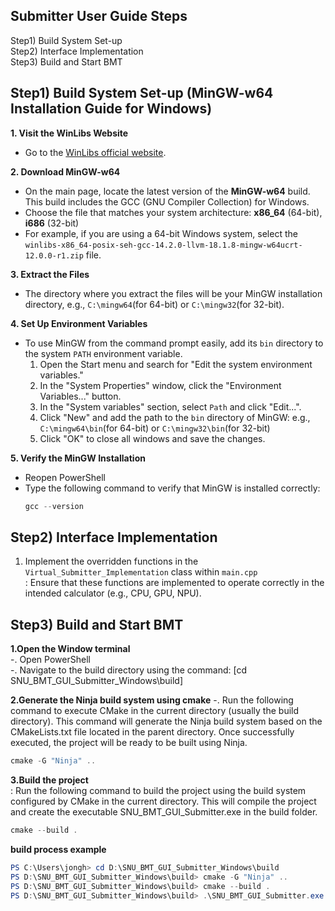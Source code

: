 ## Submitter User Guide Steps
Step1) Build System Set-up  
Step2) Interface Implementation  
Step3) Build and Start BMT  
      
## Step1) Build System Set-up (MinGW-w64 Installation Guide for Windows)
**1. Visit the WinLibs Website**  
- Go to the [WinLibs official website](https://www.winlibs.com/).  

**2. Download MinGW-w64**  
- On the main page, locate the latest version of the **MinGW-w64** build. This build includes the GCC (GNU Compiler Collection) for Windows.  
- Choose the file that matches your system architecture: **x86_64** (64-bit), **i686** (32-bit)  
- For example, if you are using a 64-bit Windows system, select the `winlibs-x86_64-posix-seh-gcc-14.2.0-llvm-18.1.8-mingw-w64ucrt-12.0.0-r1.zip` file.  
     
**3. Extract the Files**  
- The directory where you extract the files will be your MinGW installation directory, e.g., `C:\mingw64`(for 64-bit) or `C:\mingw32`(for 32-bit).   
     
**4. Set Up Environment Variables**   
- To use MinGW from the command prompt easily, add its `bin` directory to the system `PATH` environment variable.    
  1. Open the Start menu and search for "Edit the system environment variables."  
  2. In the "System Properties" window, click the "Environment Variables..." button.  
  3. In the "System variables" section, select `Path` and click "Edit...".  
  4. Click "New" and add the path to the `bin` directory of MinGW: e.g., `C:\mingw64\bin`(for 64-bit) or `C:\mingw32\bin`(for 32-bit)
  5. Click "OK" to close all windows and save the changes.

**5. Verify the MinGW Installation**
- Reopen PowerShell 
- Type the following command to verify that MinGW is installed correctly:
  ```powershell
  gcc --version
  ```

## Step2) Interface Implementation
   1) Implement the overridden functions in the `Virtual_Submitter_Implementation` class within `main.cpp`  
   : Ensure that these functions are implemented to operate correctly in the intended calculator (e.g., CPU, GPU, NPU).

## Step3) Build and Start BMT
**1.Open the Window terminal**  
  -. Open PowerShell  
  -. Navigate to the build directory using the command: [cd SNU_BMT_GUI_Submitter_Windows\build]  
  
**2.Generate the Ninja build system using cmake**
  -. Run the following command to execute CMake in the current directory (usually the build directory). This command will generate the Ninja build system based on the CMakeLists.txt file located in the parent directory. Once successfully executed, the project will be ready to be built using Ninja.
  ```powershell
  cmake -G "Ninja" ..
  ```

**3.Build the project**  
   : Run the following command to build the project using the build system configured by CMake in the current directory. This will compile the project and create the executable SNU_BMT_GUI_Submitter.exe in the build folder.
  ```powershell
  cmake --build .
  ```

**build process example**
```powershell
PS C:\Users\jongh> cd D:\SNU_BMT_GUI_Submitter_Windows\build
PS D:\SNU_BMT_GUI_Submitter_Windows\build> cmake -G "Ninja" ..
PS D:\SNU_BMT_GUI_Submitter_Windows\build> cmake --build .
PS D:\SNU_BMT_GUI_Submitter_Windows\build> .\SNU_BMT_GUI_Submitter.exe
```


